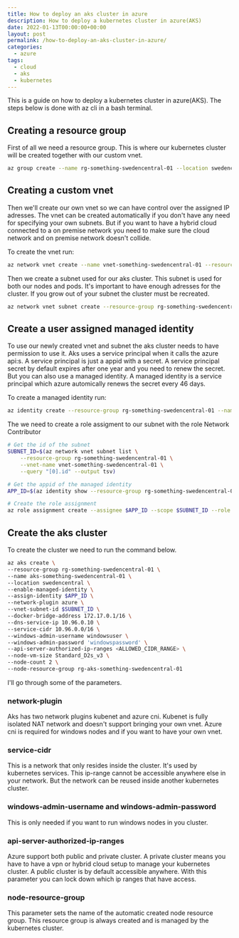 ```yaml
---
title: How to deploy an aks cluster in azure
description: How to deploy a kubernetes cluster in azure(AKS)
date: 2022-01-13T00:00:00+00:00
layout: post
permalink: /how-to-deploy-an-aks-cluster-in-azure/
categories:
  - azure
tags:
  - cloud
  - aks
  - kubernetes
---
```


This is a guide on how to deploy a kubernetes cluster in azure(AKS). The steps below is done with az cli in a bash terminal.

## Creating a resource group
First of all we need a resource group. This is where our kubernetes cluster will be created together with our custom vnet.

```sh
az group create --name rg-something-swedencentral-01 --location swedencentral
```

## Creating a custom vnet
Then we'll create our own vnet so we can have control over the assigned IP adresses. The vnet can be created automatically if you don't have any need for specifying your own subnets. But if you want to have a hybrid cloud connected to a on premise network you need to make sure the cloud network and on premise network doesn't collide.

To create the vnet run:
```sh
az network vnet create --name vnet-something-swedencentral-01 --resource-group rg-something-swedencentral-01 --address-prefixes 10.110.0.0/16
```

Then we create a subnet used for our aks cluster. This subnet is used for both our nodes and pods. It's important to have enough adresses for the cluster. If you grow out of your subnet the cluster must be recreated.
```sh
az network vnet subnet create --resource-group rg-something-swedencentral-01 --vnet-name vnet-something-swedencentral-01 --name snet-something-swedencentral-aks-01 --address-prefixes 10.110.0.0/22
```

## Create a user assigned managed identity
To use our newly created vnet and subnet the aks cluster needs to have permission to use it. Aks uses a service principal when it calls the azure api:s. A service principal is just a appid with a secret. A service principal secret by default expires after one year and you need to renew the secret. But you can also use a managed identity. A managed identity is a service principal which azure automically renews the secret every 46 days.

To create a managed identity run:
```sh
az identity create --resource-group rg-something-swedencentral-01 --name id-aks-something-swedencentral-01
```

The we need to create a role assigment to our subnet with the role Network Contributor
```sh
# Get the id of the subnet
SUBNET_ID=$(az network vnet subnet list \
    --resource-group rg-something-swedencentral-01 \
    --vnet-name vnet-something-swedencentral-01 \
    --query "[0].id" --output tsv)

# Get the appid of the managed identity
APP_ID=$(az identity show --resource-group rg-something-swedencentral-01 --name id-aks-something-swedencentral-01 --query "clientId" --output tsv)

# Create the role assignment
az role assignment create --assignee $APP_ID --scope $SUBNET_ID --role "Network Contributor"
```

## Create the aks cluster
To create the cluster we need to run the command below.
```sh
az aks create \
--resource-group rg-something-swedencentral-01 \
--name aks-something-swedencentral-01 \
--location swedencentral \
--enable-managed-identity \
--assign-identity $APP_ID \
--network-plugin azure \
--vnet-subnet-id $SUBNET_ID \
--docker-bridge-address 172.17.0.1/16 \
--dns-service-ip 10.96.0.10 \
--service-cidr 10.96.0.0/16 \
--windows-admin-username windowsuser \
--windows-admin-password 'windowspassword' \
--api-server-authorized-ip-ranges <ALLOWED_CIDR_RANGE> \
--node-vm-size Standard_D2s_v3 \
--node-count 2 \
--node-resource-group rg-aks-something-swedencentral-01
```
I'll go through some of the parameters.

### network-plugin
Aks has two network plugins kubenet and azure cni. Kubenet is fully isolated NAT network and doesn't support bringing your own vnet. Azure cni is required for windows nodes and if you want to have your own vnet.

### service-cidr
This is a network that only resides inside the cluster. It's used by kubernetes services. This ip-range cannot be accessible anywhere else in your network. But the network can be reused inside another kubernetes cluster.

### windows-admin-username and windows-admin-password
This is only needed if you want to run windows nodes in you cluster.

### api-server-authorized-ip-ranges
Azure support both public and private cluster. A private cluster means you have to have a vpn or hybrid cloud setup to manage your kubernetes cluster. A public cluster is by default accessible anywhere. With this parameter you can lock down which ip ranges that have access.

### node-resource-group
This parameter sets the name of the automatic created node resource group. This resource group is always created and is managed by the kubernetes cluster.
